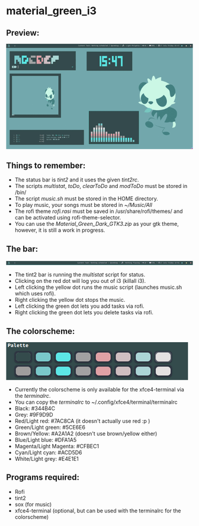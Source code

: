 # material_green_i3
## Preview:

![Preview](s2.gif)

## Things to remember:
* The status bar is *tint2* and it uses the given *tint2rc*.
* The scripts *multistat*, *toDo*, *clearToDo* and *modToDo* must be stored in /bin/
* The script *music.sh* must be stored in the HOME directory.
* To play music, your songs must be stored in *~/Music/All*
* The rofi theme *rofi.rasi* must be saved in /usr/share/rofi/themes/ and can be activated using rofi-theme-selector.
* You can use the *Material_Green_Dark_GTK3.zip* as your gtk theme, however, it is still a work in progress.

## The bar:
![Tint2 Bar](tint2_bar.png)
* The tint2 bar is running the *multistat* script for status.
* Clicking on the red dot will log you out of i3 (killall i3).
* Left clicking the yellow dot runs the music script (launches music.sh which uses rofi).
* Right clicking the yellow dot stops the music.
* Left clicking the green dot lets you add tasks via rofi.
* Right clicking the green dot lets you delete tasks via rofi.

## The colorscheme:
![Color Palette](palette.png)
* Currently the colorscheme is only available for the xfce4-terminal via the *terminalrc*.
* You can copy the *terminalrc* to ~/.config/xfce4/terminal/terminalrc
* Black: #344B4C
* Grey: #9F9D9D
* Red/Light red: #7AC8CA (it doesn't actually use red :p )
* Green/Light green: #5CE6E6
* Brown/Yellow: #A2A1A2 (doesn't use brown/yellow either)
* Blue/Light blue: #DFA1A5
* Magenta/Light Magenta: #CFBEC1
* Cyan/Light cyan: #ACD5D6
* White/Light grey: #E4E1E1

## Programs required:
* Rofi
* tint2
* sox (for music)
* xfce4-terminal (optional, but can be used with the terminalrc for the colorscheme)
